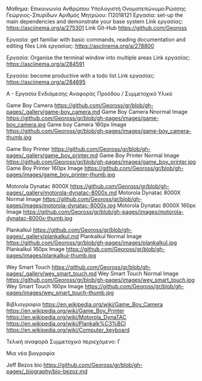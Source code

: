 Μάθημα: Επικοινωνία Ανθρώπου Υπολογιστή
Ονοματεπώνυμο:Ρώσσης Γεώργιος-Σπυρίδων
Αριθμός Μητρώου: Π2018121
Εργασία: set-up the main dependencies and demonstrate your base system
Link εργασίας: https://asciinema.org/a/275301
Link Git-Hub https://github.com/Geoross

Εργασία: get familiar with basic commands, reading documentation and editing files
Link εργασίας: https://asciinema.org/a/278800

Εργασία: Organise the terminal window into multiple areas
Link εργασίας: https://asciinema.org/a/284591

Εργασία: become productive with a todo list
Link εργασίας: https://asciinema.org/a/284695

Α - Εργασία Ενδιάμεσης Αναφοράς Προόδου / Συμμετοχικό Υλικό

 Game Boy Camera https://github.com/Geoross/gr/blob/gh-pages/_gallery/game-boy_camera.md
 Game Boy Camera Nnormal Image https://github.com/Geoross/gr/blob/gh-pages/images/game-boy_camera.jpg
 Game boy Camera 160px Image https://github.com/Geoross/gr/blob/gh-pages/images/game-boy_camera-thumb.jpg
 
 
 Game Boy Printer https://github.com/Geoross/gr/blob/gh-pages/_gallery/game_boy_printer.md
 Game Boy Printer Normal Image https://github.com/Geoross/gr/blob/gh-pages/images/game_boy_printer.jpg
 Game Boy Printer 160px Image https://github.com/Geoross/gr/blob/gh-pages/images/game_boy_printer-thumb.jpg
 
 Motorola Dynatac 8000X https://github.com/Geoross/gr/blob/gh-pages/_gallery/motorola-dynatac-8000x.md
 Motorola Dynatac 8000X Normal Image https://github.com/Geoross/gr/blob/gh-pages/images/motorola-dynatac-8000x.jpg
 Motorola Dynatac 8000X 160px Image 
 https://github.com/Geoross/gr/blob/gh-pages/images/motorola-dynatac-8000x-thumb.jpg
 
 Plankalkul https://github.com/Geoross/gr/blob/gh-pages/_gallery/plankalkul.md
 Plankalkul Normal Image https://github.com/Geoross/gr/blob/gh-pages/images/plankalkul.jpg
 Plankalkul 160px Image https://github.com/Geoross/gr/blob/gh-pages/images/plankalkul-thumb.jpg
 
 
 Wey Smart Touch https://github.com/Geoross/gr/blob/gh-pages/_gallery/wey_smart_touch.md
 Wey Smart Touch Normal Image https://github.com/Geoross/gr/blob/gh-pages/images/wey_smart_touch.jpg
 Wey Smart Touch 160px Image https://github.com/Geoross/gr/blob/gh-pages/images/wey_smart_touch-thumb.jpg
 
 Βιβλιογραφία 
 https://en.wikipedia.org/wiki/Game_Boy_Camera
 https://en.wikipedia.org/wiki/Game_Boy_Printer
 https://en.wikipedia.org/wiki/Motorola_DynaTAC
 https://en.wikipedia.org/wiki/Plankalk%C3%BCl
 https://en.wikipedia.org/wiki/Computer_keyboard
 
 Τελική αναφορά
Συμμετοχικό περιεχόμενο: Γ

Μια νέα βιογραφία

Jeff Bezos bio
https://github.com/Geoross/gr/blob/gh-pages/_biography/bio-bezoz.md
